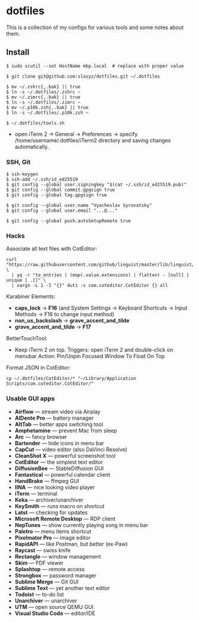 # dotfiles

This is a collection of my configs for various tools and some notes about them.

## Install

```shell
$ sudo scutil --set HostName mbp.local  # replace with proper value

$ git clone git@github.com:slasyz/dotfiles.git ~/.dotfiles

$ mv ~/.zshrc{,.bak} || true
$ ln -s ~/.dotfiles/.zshrc ~
$ mv ~/.zimrc{,.bak} || true
$ ln -s ~/.dotfiles/.zimrc ~
$ mv ~/.p10k.zsh{,.bak} || true
$ ln -s ~/.dotfiles/.p10k.zsh ~

$ ~/.dotfiles/tools.sh
```

- open iTerm 2 -> General -> Preferences -> specify /home/username/.dotfiles/iTerm2 directory and saving changes automatically.


### SSH, Git

```
$ ssh-keygen
$ ssh-add ~/.ssh/id_ed25519
$ git config --global user.signingkey "$(cat ~/.ssh/id_ed25519.pub)"
$ git config --global commit.gpgsign true
$ git config --global tag.gpgsign true

$ git config --global user.name "Vyacheslav Syrovatsky"
$ git config --global user.email "...@..."

$ git config --global push.autoSetupRemote true
```


### Hacks

Associate all text files with CotEditor:

```
curl "https://raw.githubusercontent.com/github/linguist/master/lib/linguist/languages.yml" \
  | yq -r "to_entries | (map(.value.extensions) | flatten) - [null] | unique | .[]" \
  | xargs -L 1 -I "{}" duti -s com.coteditor.CotEditor {} all
```

Karabiner Elements:
* **caps_lock** -> **F16** (and System Settings -> Keyboard Shortcuts -> Input Methods -> F16 to change input method)
* **non_us_backslash** -> **grave_accent_and_tilde**
* **grave_accent_and_tilde** -> **F17**

BetterTouchTool:
* Keep iTerm 2 on top.
  Triggers: open iTerm 2 and double-click on menubar
  Action: Pin/Unpin Focused Window To Float On Top

Format JSON in CotEditor:
```
cp ~/.dotfiles/CotEditor/* "~/Library/Application Scripts/com.coteditor.CotEditor/"
```



### Usable GUI apps

* **Airflow** — stream video via Airplay
* **AlDente Pro** — battery manager
* **AltTab** — better apps switching tool
* **Amphetamine** — prevent Mac from sleep
* **Arc** — fancy browser
* **Bartender** — hide icons in menu bar
* **CapCut** — video editor (also DaVinci Resolve)
* **CleanShot X** — powerful screenshot tool
* **CotEditor** — the simplest text editor
* **DiffusionBee** — StableDiffusion GUI
* **Fantastical** — powerful calendar client
* **HandBrake** — ffmpeg GUI
* **IINA** — nice looking video player
* **iTerm** — terminal
* **Keka** — archiver/unarchiver
* **KeySmith** — runs macro on shortcut
* **Latst** — checking for updates
* **Microsoft Remote Desktop** — RDP client
* **NepTunes** — show currently playing song in menu bar
* **Paletro** — menu items shortcut
* **Pixelmator Pro** — image editor
* **RapidAPI** — like Postman, but better (ex-Paw)
* **Raycast** — swiss knife
* **Rectangle** — window management
* **Skim** — PDF viewer
* **Splashtop** — remote access
* **Strongbox** — password manager
* **Sublime Merge** — Git GUI
* **Sublime Text** — yet another text editor
* **Todoist** — to-do list
* **Unarchiver** — unarchiver
* **UTM** — open source QEMU GUI
* **Visual Studio Code** — editor/IDE

